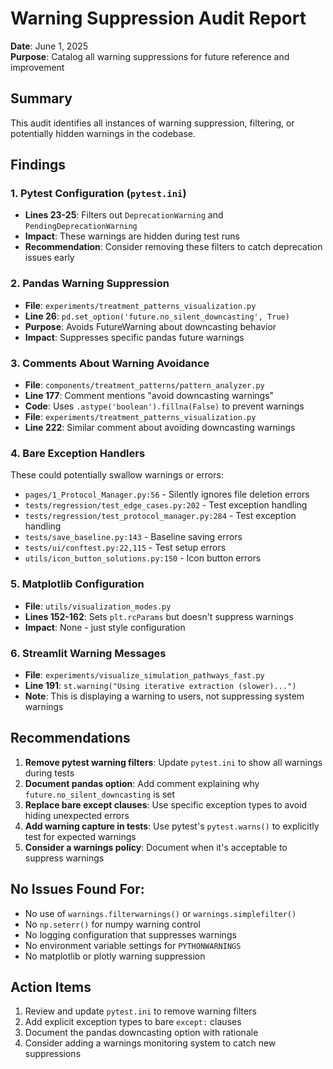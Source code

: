 # Warning Suppression Audit Report

**Date**: June 1, 2025  
**Purpose**: Catalog all warning suppressions for future reference and improvement

## Summary

This audit identifies all instances of warning suppression, filtering, or potentially hidden warnings in the codebase.

## Findings

### 1. Pytest Configuration (`pytest.ini`)
- **Lines 23-25**: Filters out `DeprecationWarning` and `PendingDeprecationWarning`
- **Impact**: These warnings are hidden during test runs
- **Recommendation**: Consider removing these filters to catch deprecation issues early

### 2. Pandas Warning Suppression
- **File**: `experiments/treatment_patterns_visualization.py`
- **Line 26**: `pd.set_option('future.no_silent_downcasting', True)`
- **Purpose**: Avoids FutureWarning about downcasting behavior
- **Impact**: Suppresses specific pandas future warnings

### 3. Comments About Warning Avoidance
- **File**: `components/treatment_patterns/pattern_analyzer.py`
- **Line 177**: Comment mentions "avoid downcasting warnings"
- **Code**: Uses `.astype('boolean').fillna(False)` to prevent warnings
- **File**: `experiments/treatment_patterns_visualization.py`
- **Line 222**: Similar comment about avoiding downcasting warnings

### 4. Bare Exception Handlers
These could potentially swallow warnings or errors:
- `pages/1_Protocol_Manager.py:56` - Silently ignores file deletion errors
- `tests/regression/test_edge_cases.py:202` - Test exception handling
- `tests/regression/test_protocol_manager.py:284` - Test exception handling
- `tests/save_baseline.py:143` - Baseline saving errors
- `tests/ui/conftest.py:22,115` - Test setup errors
- `utils/icon_button_solutions.py:150` - Icon button errors

### 5. Matplotlib Configuration
- **File**: `utils/visualization_modes.py`
- **Lines 152-162**: Sets `plt.rcParams` but doesn't suppress warnings
- **Impact**: None - just style configuration

### 6. Streamlit Warning Messages
- **File**: `experiments/visualize_simulation_pathways_fast.py`
- **Line 191**: `st.warning("Using iterative extraction (slower)...")`
- **Note**: This is displaying a warning to users, not suppressing system warnings

## Recommendations

1. **Remove pytest warning filters**: Update `pytest.ini` to show all warnings during tests
2. **Document pandas option**: Add comment explaining why `future.no_silent_downcasting` is set
3. **Replace bare except clauses**: Use specific exception types to avoid hiding unexpected errors
4. **Add warning capture in tests**: Use pytest's `pytest.warns()` to explicitly test for expected warnings
5. **Consider a warnings policy**: Document when it's acceptable to suppress warnings

## No Issues Found For:
- No use of `warnings.filterwarnings()` or `warnings.simplefilter()`
- No `np.seterr()` for numpy warning control
- No logging configuration that suppresses warnings
- No environment variable settings for `PYTHONWARNINGS`
- No matplotlib or plotly warning suppression

## Action Items

1. Review and update `pytest.ini` to remove warning filters
2. Add explicit exception types to bare `except:` clauses
3. Document the pandas downcasting option with rationale
4. Consider adding a warnings monitoring system to catch new suppressions